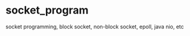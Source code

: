 socket_program
==============

socket programming, block socket, non-block socket, epoll, java nio, etc
